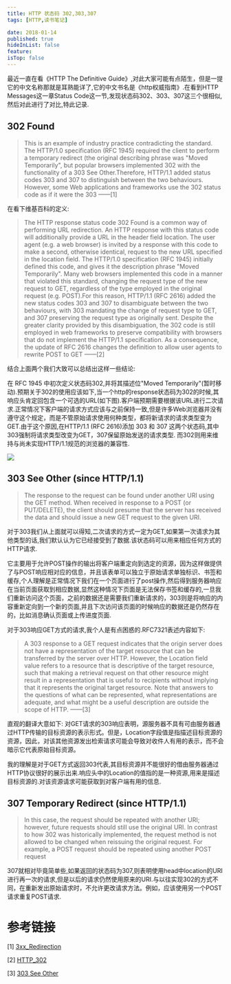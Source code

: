 ```yaml
---
title: HTTP 状态码 302,303,307
tags: [HTTP,读书笔记]

date: 2018-01-14
published: true
hideInList: false
feature: 
isTop: false
---
```









最近一直在看《HTTP The Definitive Guide》,对此大家可能有点陌生，但是一提它的中文名称那就是耳熟能详了,它的中文书名是《http权威指南》.在看到HTTP Messages这一章Status Code这一节,发现状态码302、303、307这三个很相似,然后对此进行了对比,特此记录.

## 302 Found

>This is an example of industry practice contradicting the standard. The HTTP/1.0 specification (RFC 1945) required the client to perform a temporary redirect (the original describing phrase was "Moved Temporarily", but popular browsers implemented 302 with the functionality of a 303 See Other.Therefore, HTTP/1.1 added status codes 303 and 307 to distinguish between the two behaviours. However, some Web applications and frameworks use the 302 status code as if it were the 303 ——[1]

在看下维基百科的定义:

>The HTTP response status code 302 Found is a common way of performing URL redirection.
An HTTP response with this status code will additionally provide a URL in the header field location. The user agent (e.g. a web browser) is invited by a response with this code to make a second, otherwise identical, request to the new URL specified in the location field. The HTTP/1.0 specification (RFC 1945) initially defined this code, and gives it the description phrase "Moved Temporarily".
Many web browsers implemented this code in a manner that violated this standard, changing the request type of the new request to GET, regardless of the type employed in the original request (e.g. POST).For this reason, HTTP/1.1 (RFC 2616) added the new status codes 303 and 307 to disambiguate between the two behaviours, with 303 mandating the change of request type to GET, and 307 preserving the request type as originally sent. Despite the greater clarity provided by this disambiguation, the 302 code is still employed in web frameworks to preserve compatibility with browsers that do not implement the HTTP/1.1 specification.
As a consequence, the update of RFC 2616 changes the definition to allow user agents to rewrite POST to GET ——[2]

结合上面两个我们大致可以总结出这样一些结论:

在 RFC 1945 中初次定义状态码302,并将其描述位"Moved Temporarily"(暂时移动).预期关于302的使用应该如下,当一个http的response状态码为302的时候,其响应头肯定回包含一个可选的URL(如下图).客户端预期需要根据该URL进行二次请求.正常情况下客户端的请求方式应该与之前保持一致,但是许多Web浏览器并没有遵守这个规定，而是不管原始请求使用何种类型，都将新请求的请求类型变为GET.由于这个原因,在HTTP/1.1 (RFC 2616)添加 303 和 307 这两个状态码,其中 303强制将请求类型改变为GET，307保留原始发送的请求类型. 而302则用来维持与尚未实现HTTP/1.1规范的浏览器的兼容性.

![](http://ww1.sinaimg.cn/large/006wYWbGly1fng94l5z7bj30fr09z3ym.jpg)

## 303 See Other (since HTTP/1.1)

>The response to the request can be found under another URI using the GET method. When received in response to a POST (or PUT/DELETE), the client should presume that the server has received the data and should issue a new GET request to the given URI.

对于303我们从上面就可以得知,二次请求的方式一定为GET,如果第一次请求为其他类型的话,我们默认认为它已经接受到了数据.该状态码可以用来相应任何方式的HTTP请求.

它主要用于允许POST操作的输出将客户端重定向到选定的资源，因为这样做提供了与POST响应相对应的信息，并且该表单可以独立于原始请求单独标识、书签和缓存,个人理解是正常情况下我们在一个页面进行了post操作,然后得到服务器响应在当前页面获取到相应数据,显然这种情况下页面是无法保存书签和缓存的,一旦我们重新访问这个页面，之前的数据还是需要我们重新请求的，303则是将响应的内容重新定向到一个新的页面,并且下次访问该页面的时候响应的数据还是仍然存在的，比如消息确认页面或上传进度页面.

对于303响应GET方式的请求,我个人是有点困惑的.RFC7321表述内容如下:
>A 303 response to a GET request indicates that the origin server does not have a representation of the target resource that can be transferred by the server over HTTP.  However, the Location field value refers to a resource that is descriptive of the target resource, such that making a retrieval request on that other resource might result in a representation that is useful to recipients without implying that it represents the original target resource.  Note that answers to the questions of what can be represented, what representations are adequate, and what might be a useful description are outside the scope of HTTP. ——[3]


直观的翻译大意如下:
对GET请求的303响应表明，源服务器不具有可由服务器通过HTTP传输的目标资源的表示形式。但是，Location字段值是指描述目标资源的资源，因此，对该其他资源发出检索请求可能会导致对收件人有用的表示，而不会暗示它代表原始目标资源。

我的理解是对于GET方式返回303代表,其目标资源并不能很好的借由服务器通过HTTP协议很好的展示出来.响应头中的Location的值指的是一种资源,用来是描述目标资源的.对该资源请求可能获取到对客户端有用的信息.

## 307 Temporary Redirect (since HTTP/1.1)

>In this case, the request should be repeated with another URI; however, future requests should still use the original URI. In contrast to how 302 was historically implemented, the request method is not allowed to be changed when reissuing the original request. For example, a POST request should be repeated using another POST request

307就相对毕竟简单些,如果返回的状态码为307,则表明使用head中location的URI进行再一次的请求,但是以后的请求仍然使用原来的URI.与以往实现302的方式不同，在重新发出原始请求时，不允许更改请求方法。例如，应该使用另一个POST请求重复POST请求.


# 参考链接

[1] [3xx_Redirection](https://en.wikipedia.org/wiki/List_of_HTTP_status_codes#3xx_Redirection)

[2] [HTTP_302](https://en.wikipedia.org/wiki/HTTP_302)

[3] [303 See Other](https://tools.ietf.org/html/rfc7231#section-6.4.4)